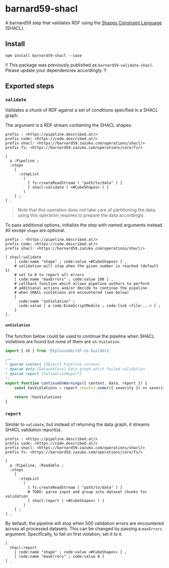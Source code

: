 #  barnard59-shacl

A barnard59 step that validates RDF using the [Shapes Constraint Language](https://www.w3.org/TR/shacl) (SHACL).

## Install

```
npm install barnard59-shacl --save
```

‼️ This package was previously published as `barnard59-validate-shacl`. Please update your dependencies accordingly. ‼️

## Exported steps

### `validate`

Validates a chunk of RDF against a set of conditions specified in a SHACL graph.

The argument is a RDF stream containing the SHACL shapes.

```turtle
prefix : <https://pipeline.described.at/>
prefix code: <https://code.described.at/>
prefix shacl: <https://barnard59.zazuko.com/operations/shacl/>
prefix fs: <https://barnard59.zazuko.com/operations/core/fs/>

[
  a :Pipeline ;
  :steps
    [
      :stepList 
        (
          [ fs:createReadStream ( "path/to/data" ) ]
          [ shacl:validate ( <#CubeShapes> ) ]
        )
    ] ;
] .
```

> Note that this operation does not take care of partitioning the data, using this operation requires to prepare the data accordingly.

To pass additional options, initialize the step with named arguments instead. All except `shape` are optional.

```turtle
prefix : <https://pipeline.described.at/>
prefix code: <https://code.described.at/>
prefix shacl: <https://barnard59.zazuko.com/operations/shacl/>

[ shacl:validate
    [ code:name "shape" ; code:value <#CubeShapes> ] ,
    # validation will stop when the given number is reached (default 1)
    # set to 0 to report all errors    
    [ code:name "maxErrors" ; code:value 100 ] ,
    # callback function which allows pipeline authors to perform
    # additional actions and/or decide to continue the pipeline 
    # when SHACL violations are encountered (see below)
    [ 
      code:name "onViolation" ; 
      code:value [ a code:EcmaScriptModule ; code:link <file:...> ] ;
    ] 
].
```

#### `onViolation`

The function below could be used to continue the pipeline when SHACL violations are found but none of them are `sh:Violation`.

```js
import { sh } from '@tpluscode/rdf-ns-builders'

/**
* @param context {Object} Pipeline context
* @param data {DatasetCore} Data graph which failed validation
* @param report {ValidationReport}
*/
export function continueOnWarnings({ context, data, report }) {
    const hasViolations = report.results.some(({ severity }) => severity.equals(sh.Violation))

    return !hasViolations
}
```


### `report`

Similar to `validate`, but instead of returning the data graph, it streams SHACL validation report(s).

```turtle
prefix : <https://pipeline.described.at/>
prefix code: <https://code.described.at/>
prefix shacl: <https://barnard59.zazuko.com/operations/shacl/>
prefix fs: <https://barnard59.zazuko.com/operations/core/fs/>

[
  a :Pipeline, :Readable ;
  :steps
    [
      :stepList 
        (
          [ fs:createReadStream ( "path/to/data" ) ]
          # TODO: parse input and group into dataset chunks for validation
          [ shacl:report ( <#CubeShapes> ) ]
        )
    ] ;
] .
```



By default, the pipeline will stop when 500 validation errors are encountered across all processed datasets. This can be changed by passing a `maxErrors` argument. Specifically, to fail on first violation, set it to `0`. 

```turtle
[
  shacl:report
    [ code:name "shape" ; code:value <#CubeShapes> ] ,
    [ code:name "maxErrors" ; code:value 0 ]
] .
```
